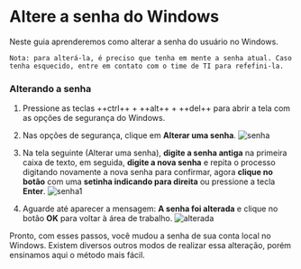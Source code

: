 # Altere a senha do Windows

Neste guia aprenderemos como alterar a senha do usuário no Windows.

```Nota: para alterá-la, é preciso que tenha em mente a senha atual. Caso tenha esquecido, entre em contato com o time de TI para refefini-la.```

### Alterando a senha

1. Pressione as teclas ++ctrl++ + ++alt++ + ++del++ para abrir a tela com as opções de segurança do Windows.

2. Nas opções de segurança, clique em **Alterar uma senha**.
![senha](/assets/images/alterar-senha-de-login-do-windows-10.png#center)

3. Na tela seguinte (Alterar uma senha), **digite a senha antiga** na primeira caixa de texto, em seguida, **digite a nova senha** e repita o processo digitando novamente a nova senha para confirmar, agora **clique no botão** com uma **setinha indicando para direita** ou pressione a tecla **Enter**.
![senha1](/assets/images/mudar-a-senha-do-windows-10.gif#center)

4. Aguarde até aparecer a mensagem: **A senha foi alterada** e clique no botão **OK** para voltar à área de trabalho.
![alterada](/assets/images/senha-do-windows-10-alterada.png#center)

Pronto, com esses passos, você mudou a senha de sua conta local no Windows. Existem diversos outros modos de realizar essa alteração, porém ensinamos aqui o método mais fácil.